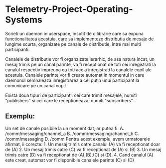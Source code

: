 # Telemetry-Project-Operating-Systems
 
 Scrieti un daemon in userspace, insotit de o librarie care sa expuna functionalitatea acestuia, care sa implementeze distributia de mesaje de lungime scurta, organizate pe canale de distributie, intre mai multi participanti.
 
 Canalele de distributie vor fi organzizate ierarhic, de asa natura incat, un mesaj trimis pe un canal parinte, va fi receptionat de toti cei inregistrati la canalul respectiv impreuna cu toti aceia inregistrati la canalele copil ale acestuia. Canalele parinte vor fi create automat in momentul in care daemonul semnaleaza inregistrarea a cel putin unui participant la comunicare pe un canal copil.
 
 Exista doua tipuri de participanti: cei care trimit mesajele, numiti "publishers" si cei care le receptioneaza, numiti "subscribers".
 
## Exemplu:
   Un set de canale posibile la un moment dat, ar putea fi:
     A. /comm/messaging/channel_a
     B. /comm/messaging/channel_b
     C. /comm/messaging
     D. /comm
   Pentru acest exemplu, avem urmatoarele afirmat, ii corecte:
     1. Un mesaj trimis catre canalul (A) va fi receptionat doar de (A)
     2. Un mesaj trimis catre (C) va fi receptionat de (A) si (B)
     3. Un mesaj trimis catre (D) va fi receptionat de (A),(B),(C) si (D).
     4. Cand canalul (A) este creat, automat vor fi disponibile canalele parinte (C) si (D)
